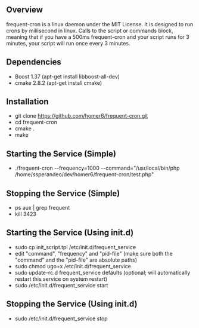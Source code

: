 Overview
------------
frequent-cron is a linux daemon under the MIT License. It is designed to run crons by millisecond in linux.
Calls to the script or commands block, meaning that if you have a 500ms frequent-cron and your script
runs for 3 minutes, your script will run once every 3 minutes.


Dependencies
------------

  - Boost 1.37 (apt-get install libboost-all-dev)
  - cmake 2.8.2 (apt-get install cmake)


Installation
------------

  - git clone https://github.com/homer6/frequent-cron.git
  - cd frequent-cron
  - cmake .
  - make


Starting the Service (Simple)
-----------------------------
  - ./frequent-cron --frequency=1000 --command="/usr/local/bin/php /home/ssperandeo/dev/homer6/frequent-cron/test.php"


Stopping the Service (Simple)
-----------------------------
  - ps aux | grep frequent
  - kill 3423



Starting the Service (Using init.d)
-----------------------------------
  - sudo cp init_script.tpl /etc/init.d/frequent_service
  - edit "command", "frequency" and "pid-file" (make sure both the "command" and the "pid-file" are absolute paths)
  - sudo chmod ugo+x /etc/init.d/frequent_service
  - sudo update-rc.d frequent_service defaults  (optional; will automatically restart this service on system restart)
  - sudo /etc/init.d/frequent_service start


Stopping the Service (Using init.d)
----------------------------------
  - sudo /etc/init.d/frequent_service stop




